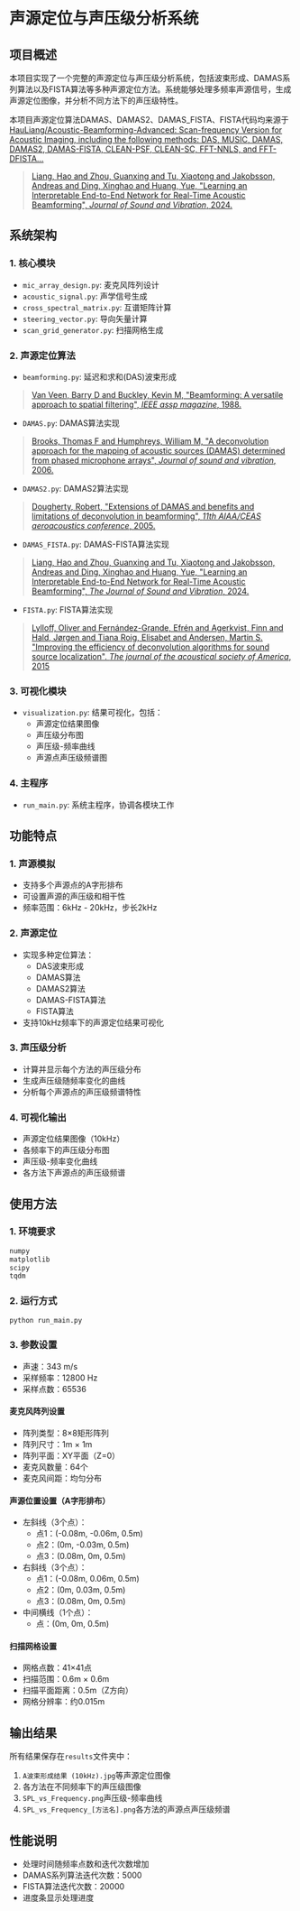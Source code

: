 # 声源定位与声压级分析系统

## 项目概述
本项目实现了一个完整的声源定位与声压级分析系统，包括波束形成、DAMAS系列算法以及FISTA算法等多种声源定位方法。系统能够处理多频率声源信号，生成声源定位图像，并分析不同方法下的声压级特性。

本项目声源定位算法DAMAS、DAMAS2、DAMAS_FISTA、FISTA代码均来源于[HauLiang/Acoustic-Beamforming-Advanced: Scan-frequency Version for Acoustic Imaging, including the following methods: DAS, MUSIC, DAMAS, DAMAS2, DAMAS-FISTA, CLEAN-PSF, CLEAN-SC, FFT-NNLS, and FFT-DFISTA...](https://github.com/HauLiang/Acoustic-Beamforming-Advanced)

> [Liang, Hao and Zhou, Guanxing and Tu, Xiaotong and Jakobsson, Andreas and Ding, Xinghao and Huang, Yue, "Learning an Interpretable End-to-End Network for Real-Time Acoustic Beamforming", *Journal of Sound and Vibration*, 2024.](https://doi.org/10.1016/j.jsv.2024.118620)

## 系统架构

### 1. 核心模块
- `mic_array_design.py`: 麦克风阵列设计
- `acoustic_signal.py`: 声学信号生成
- `cross_spectral_matrix.py`: 互谱矩阵计算
- `steering_vector.py`: 导向矢量计算
- `scan_grid_generator.py`: 扫描网格生成

### 2. 声源定位算法
- `beamforming.py`: 延迟和求和(DAS)波束形成

> [Van Veen, Barry D and Buckley, Kevin M, "Beamforming: A versatile approach to spatial filtering", *IEEE assp magazine*, 1988.](https://ieeexplore.ieee.org/abstract/document/665/)

- `DAMAS.py`: DAMAS算法实现

> [Brooks, Thomas F and Humphreys, William M, "A deconvolution approach for the mapping of acoustic sources (DAMAS) determined from phased microphone arrays", *Journal of sound and vibration*, 2006.](https://www.sciencedirect.com/science/article/pii/S0022460X06000289)

- `DAMAS2.py`: DAMAS2算法实现

> [Dougherty, Robert, "Extensions of DAMAS and benefits and limitations of deconvolution in beamforming", *11th AIAA/CEAS aeroacoustics conference*, 2005.](https://doi.org/10.2514/6.2005-2961)

- `DAMAS_FISTA.py`: DAMAS-FISTA算法实现

> [Liang, Hao and Zhou, Guanxing and Tu, Xiaotong and Jakobsson, Andreas and Ding, Xinghao and Huang, Yue, "Learning an Interpretable End-to-End Network for Real-Time Acoustic Beamforming", *The Journal of Sound and Vibration*, 2024.](https://doi.org/10.1016/j.jsv.2024.118620)

- `FISTA.py`: FISTA算法实现

> [Lylloff, Oliver and Fernández-Grande, Efrén and Agerkvist, Finn and Hald, Jørgen and Tiana Roig, Elisabet and Andersen, Martin S. "Improving the efficiency of deconvolution algorithms for sound source localization". *The journal of the acoustical society of America*, 2015](http://dx.doi.org/10.1121/1.4922516)

### 3. 可视化模块
- `visualization.py`: 结果可视化，包括：
  - 声源定位结果图像
  - 声压级分布图
  - 声压级-频率曲线
  - 声源点声压级频谱图

### 4. 主程序
- `run_main.py`: 系统主程序，协调各模块工作

## 功能特点

### 1. 声源模拟
- 支持多个声源点的A字形排布
- 可设置声源的声压级和相干性
- 频率范围：6kHz - 20kHz，步长2kHz

### 2. 声源定位
- 实现多种定位算法：
  - DAS波束形成
  - DAMAS算法
  - DAMAS2算法
  - DAMAS-FISTA算法
  - FISTA算法
- 支持10kHz频率下的声源定位结果可视化

### 3. 声压级分析
- 计算并显示每个方法的声压级分布
- 生成声压级随频率变化的曲线
- 分析每个声源点的声压级频谱特性

### 4. 可视化输出
- 声源定位结果图像（10kHz）
- 各频率下的声压级分布图
- 声压级-频率变化曲线
- 各方法下声源点的声压级频谱

## 使用方法

### 1. 环境要求
```python
numpy
matplotlib
scipy
tqdm
```

### 2. 运行方式
```bash
python run_main.py
```

### 3. 参数设置
- 声速：343 m/s
- 采样频率：12800 Hz
- 采样点数：65536

#### 麦克风阵列设置
- 阵列类型：8×8矩形阵列
- 阵列尺寸：1m × 1m
- 阵列平面：XY平面（Z=0）
- 麦克风数量：64个
- 麦克风间距：均匀分布

#### 声源位置设置（A字形排布）
- 左斜线（3个点）：
  - 点1：(-0.08m, -0.06m, 0.5m)
  - 点2：(0m, -0.03m, 0.5m)
  - 点3：(0.08m, 0m, 0.5m)
- 右斜线（3个点）：
  - 点1：(-0.08m, 0.06m, 0.5m)
  - 点2：(0m, 0.03m, 0.5m)
  - 点3：(0.08m, 0m, 0.5m)
- 中间横线（1个点）：
  - 点：(0m, 0m, 0.5m)

#### 扫描网格设置
- 网格点数：41×41点
- 扫描范围：0.6m × 0.6m
- 扫描平面距离：0.5m（Z方向）
- 网格分辨率：约0.015m

## 输出结果
所有结果保存在`results`文件夹中：
1. `A波束形成结果 (10kHz).jpg`等声源定位图像
2. 各方法在不同频率下的声压级图像
3. `SPL_vs_Frequency.png`声压级-频率曲线
4. `SPL_vs_Frequency_[方法名].png`各方法的声源点声压级频谱

## 性能说明
- 处理时间随频率点数和迭代次数增加
- DAMAS系列算法迭代次数：5000
- FISTA算法迭代次数：20000
- 进度条显示处理进度

